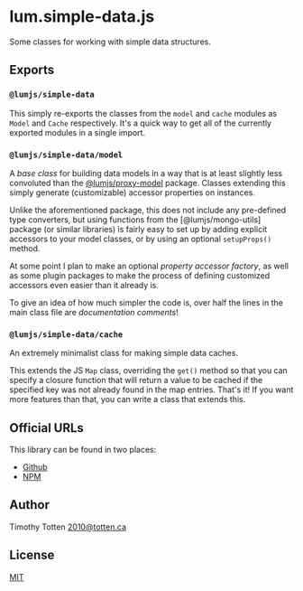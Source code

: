 # lum.simple-data.js

Some classes for working with simple data structures.

## Exports

### `@lumjs/simple-data`

This simply re-exports the classes from the `model` and `cache` modules
as `Model` and `Cache` respectively. It's a quick way to get all of the
currently exported modules in a single import.

### `@lumjs/simple-data/model`

A *base class* for building data models in a way that is at least slightly
less convoluted than the [@lumjs/proxy-model] package. Classes extending this
simply generate (customizable) accessor properties on instances.

Unlike the aforementioned package, this does not include any pre-defined
type converters, but using functions from the [@lumjs/mongo-utils] package
(or similar libraries) is fairly easy to set up by adding explicit accessors
to your model classes, or by using an optional `setupProps()` method.

At some point I plan to make an optional *property accessor factory*, 
as well as some plugin packages to make the process of defining customized
accessors even easier than it already is.

To give an idea of how much simpler the code is, over half the lines in the
main class file are *documentation comments*!

### `@lumjs/simple-data/cache`

An extremely minimalist class for making simple data caches.

This extends the JS `Map` class, overriding the `get()` method so that you
can specify a closure function that will return a value to be cached if the
specified key was not already found in the map entries. That's it! If you
want more features than that, you can write a class that extends this.

## Official URLs

This library can be found in two places:

 * [Github](https://github.com/supernovus/lum.simple-data.js)
 * [NPM](https://www.npmjs.com/package/@lumjs/simple-data)

## Author

Timothy Totten <2010@totten.ca>

## License

[MIT](https://spdx.org/licenses/MIT.html)

[@lumjs/proxy-model]: https://github.com/supernovus/lum.proxy-model.js
